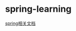 # spring-learning
[spring相关文档](https://docs.spring.io/spring-framework/docs/current/reference/html/index.html)

